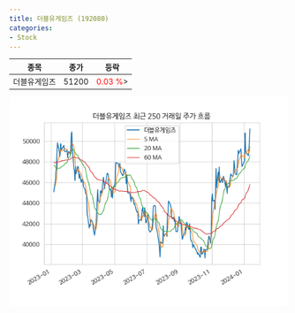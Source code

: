 ```yaml
---
title: 더블유게임즈 (192080)
categories:
- Stock
---
```


|종목|종가|등락|
|----|----|----|
|더블유게임즈|51200|<span style="color: red">0.03 %</span>>|

<!-- more -->

![192080](/assets/images/stock/192080.png)